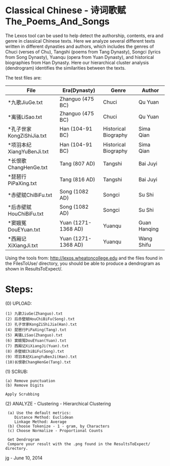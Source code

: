 # Classical Chinese - 诗词歌赋The_Poems_And_Songs

The Lexos tool can be used to help detect the authorship, contents, era and 
genre in classical Chinese texts. Here we analyze several different texts written
in different dynasties and authors, which includes the genres of Chuci (verses
of Chu), Tangshi (poems from Tang Dynasty), Songci (lyrics from Song Dynasty), Yuanqu 
(opera from Yuan Dynasty), and historical biographies from Han Dynasty. Here our
hierarchical cluster analysis (dendrogram) identifies the similarities between
the texts.

The test files are:

File|Era(Dynasty)|Genre|Author
-------------------------|--------------------|------------------|---------------                            
*九歌JiuGe.txt|Zhanguo (475 BC)|Chuci|Qu Yuan
*离骚LiSao.txt|Zhanguo (475 BC)|Chuci|Qu Yuan
*孔子世家KongZiShiJia.txt|Han (104-91 BC)|Historical Biography|Sima Qian
*项羽本纪XiangYuBenJi.txt|Han (104-91 BC)|Historical Biography|Sima Qian
*长恨歌ChangHenGe.txt|Tang (807 AD)|Tangshi|Bai Juyi
*琵琶行PiPaXing.txt|Tang (816 AD)|Tangshi|Bai Juyi
*赤壁赋ChiBiFu.txt|Song (1082 AD)|Songci|Su Shi
*后赤壁赋HouChiBiFu.txt|Song (1082 AD)|Songci|Su Shi
*窦娥冤DouEYuan.txt|Yuan (1271-1368 AD)|Yuanqu|Guan Hanqing  
*西厢记XiXiangJi.txt|Yuan (1271-1368 AD)|Yuanqu|Wang Shifu

Using the tools from:   http://lexos.wheatoncollege.edu
and the files found in the FilesToUse/ directory, you should
be able to produce a dendrogram as shown in ResultsToExpect/.

Steps:
=====================================================================
(0) UPLOAD:

    (1) 九歌JiuGe(Zhanguo).txt 
    (2) 后赤壁赋HouChiBiFu(Song).txt
    (3) 孔子世家KongZiShiJia(Han).txt
    (4) 琵琶行PiPaXing(Tang).txt
    (5) 离骚LiSao(Zhanguo).txt
    (6) 窦娥冤DouEYuan(Yuan).txt
    (7) 西厢记XiXiangJi(Yuan).txt
    (8) 赤壁赋ChiBiFu(Song).txt
    (9) 项羽本纪XiangYuBenJi(Han).txt
    (10)长恨歌ChangHenGe(Tang).txt 

(1) SCRUB:

    (a) Remove punctuation
    (b) Remove Digits

    Apply Scrubbing
    
(2) ANALYZE - Clustering - Hierarchical Clustering

     (a) Use the default metrics:
        Distance Method: Euclidean
        Linkage Method: Average
     (b) Choose Tokenize - 1 - gram, by Characters
     (c) Choose Normalize - Proportional Counts
     
     Get Dendrogram
     Compare your result with the .png found in the ResultsToExpect/ directory.

jg - June 10, 2014
